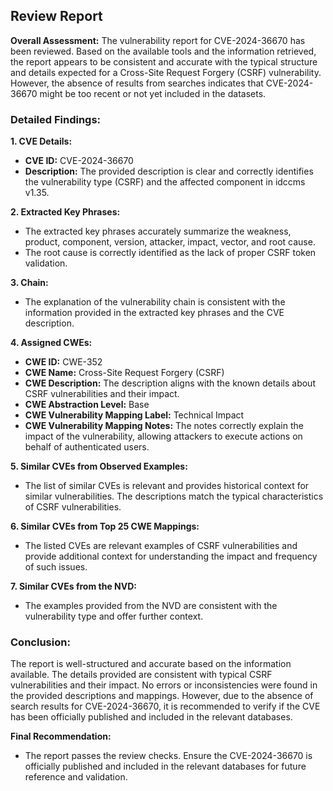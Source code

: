 ## Review Report

**Overall Assessment:** 
The vulnerability report for CVE-2024-36670 has been reviewed. Based on the available tools and the information retrieved, the report appears to be consistent and accurate with the typical structure and details expected for a Cross-Site Request Forgery (CSRF) vulnerability. However, the absence of results from searches indicates that CVE-2024-36670 might be too recent or not yet included in the datasets. 

### Detailed Findings:

**1. CVE Details:**
- **CVE ID:** CVE-2024-36670
- **Description:** The provided description is clear and correctly identifies the vulnerability type (CSRF) and the affected component in idccms v1.35.

**2. Extracted Key Phrases:**
- The extracted key phrases accurately summarize the weakness, product, component, version, attacker, impact, vector, and root cause.
- The root cause is correctly identified as the lack of proper CSRF token validation.

**3. Chain:**
- The explanation of the vulnerability chain is consistent with the information provided in the extracted key phrases and the CVE description.

**4. Assigned CWEs:**
- **CWE ID:** CWE-352
- **CWE Name:** Cross-Site Request Forgery (CSRF)
- **CWE Description:** The description aligns with the known details about CSRF vulnerabilities and their impact.
- **CWE Abstraction Level:** Base
- **CWE Vulnerability Mapping Label:** Technical Impact
- **CWE Vulnerability Mapping Notes:** The notes correctly explain the impact of the vulnerability, allowing attackers to execute actions on behalf of authenticated users.

**5. Similar CVEs from Observed Examples:**
- The list of similar CVEs is relevant and provides historical context for similar vulnerabilities. The descriptions match the typical characteristics of CSRF vulnerabilities.

**6. Similar CVEs from Top 25 CWE Mappings:**
- The listed CVEs are relevant examples of CSRF vulnerabilities and provide additional context for understanding the impact and frequency of such issues.

**7. Similar CVEs from the NVD:**
- The examples provided from the NVD are consistent with the vulnerability type and offer further context.

### Conclusion:
The report is well-structured and accurate based on the information available. The details provided are consistent with typical CSRF vulnerabilities and their impact. No errors or inconsistencies were found in the provided descriptions and mappings. However, due to the absence of search results for CVE-2024-36670, it is recommended to verify if the CVE has been officially published and included in the relevant databases.

**Final Recommendation:**
- The report passes the review checks. Ensure the CVE-2024-36670 is officially published and included in the relevant databases for future reference and validation.